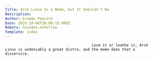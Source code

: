 ```yaml
---
Title: Arch Linux Is a Meme, but It Shouldn't Be
Description: 
Author: Graeme Peacock
Date: 2025-10-06T20:00:15.000Z
Robots: noindex,nofollow
Template: index
---
```


                                            Love it or loathe it, Arch Linux is undeniably a great distro, and the meme does that a disservice.
                                        